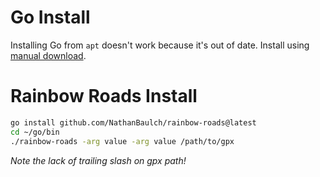 # Go Install

Installing Go from `apt` doesn't work because it's out of date. Install using [manual download](https://go.dev/doc/install).

# Rainbow Roads Install

```bash
go install github.com/NathanBaulch/rainbow-roads@latest
cd ~/go/bin
./rainbow-roads -arg value -arg value /path/to/gpx
```

*Note the lack of trailing slash on gpx path!*
